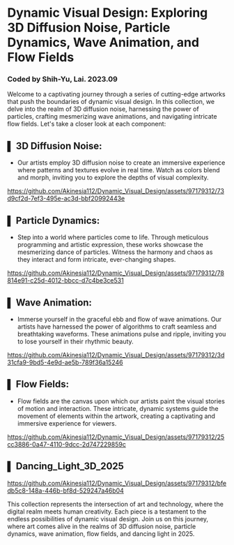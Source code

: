 # Dynamic Visual Design: Exploring 3D Diffusion Noise, Particle Dynamics, Wave Animation, and Flow Fields
### Coded by Shih-Yu, Lai. 2023.09

Welcome to a captivating journey through a series of cutting-edge artworks that push the boundaries of dynamic visual design. In this collection, we delve into the realm of 3D diffusion noise, harnessing the power of particles, crafting mesmerizing wave animations, and navigating intricate flow fields. Let's take a closer look at each component:

## ▌ 3D Diffusion Noise:
* Our artists employ 3D diffusion noise to create an immersive experience where patterns and textures evolve in real time. Watch as colors blend and morph, inviting you to explore the depths of visual complexity.

https://github.com/Akinesia112/Dynamic_Visual_Design/assets/97179312/73d9cf2d-7ef3-495e-ac3d-bbf20992443e

## ▌ Particle Dynamics:
* Step into a world where particles come to life. Through meticulous programming and artistic expression, these works showcase the mesmerizing dance of particles. Witness the harmony and chaos as they interact and form intricate, ever-changing shapes.

https://github.com/Akinesia112/Dynamic_Visual_Design/assets/97179312/78814e91-c25d-4012-bbcc-d7c4be3ce531

## ▌ Wave Animation:
* Immerse yourself in the graceful ebb and flow of wave animations. Our artists have harnessed the power of algorithms to craft seamless and breathtaking waveforms. These animations pulse and ripple, inviting you to lose yourself in their rhythmic beauty.

https://github.com/Akinesia112/Dynamic_Visual_Design/assets/97179312/3d31cfa9-9bd5-4e9d-ae5b-789f36a15246

## ▌ Flow Fields:
* Flow fields are the canvas upon which our artists paint the visual stories of motion and interaction. These intricate, dynamic systems guide the movement of elements within the artwork, creating a captivating and immersive experience for viewers.


https://github.com/Akinesia112/Dynamic_Visual_Design/assets/97179312/25cc3886-0a47-4110-9dcc-2d747229859c

## ▌ Dancing_Light_3D_2025

https://github.com/Akinesia112/Dynamic_Visual_Design/assets/97179312/bfedb5c8-148a-446b-bf8d-529247a46b04

This collection represents the intersection of art and technology, where the digital realm meets human creativity. Each piece is a testament to the endless possibilities of dynamic visual design. Join us on this journey, where art comes alive in the realms of 3D diffusion noise, particle dynamics, wave animation, flow fields, and dancing light in 2025.

